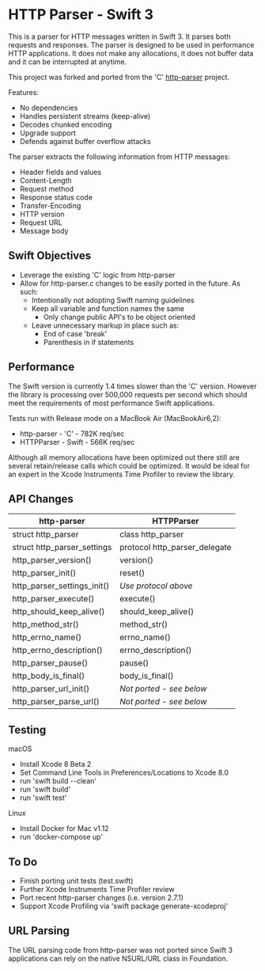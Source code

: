 HTTP Parser - Swift 3
===========

This is a parser for HTTP messages written in Swift 3. It parses both requests and
responses. The parser is designed to be used in performance HTTP
applications. It does not make any allocations, it does not
buffer data and it can be interrupted at anytime.

This project was forked and ported from the 'C' [http-parser](https://github.com/nodejs/http-parser) project.

Features:

  * No dependencies
  * Handles persistent streams (keep-alive)
  * Decodes chunked encoding
  * Upgrade support
  * Defends against buffer overflow attacks

The parser extracts the following information from HTTP messages:

  * Header fields and values
  * Content-Length
  * Request method
  * Response status code
  * Transfer-Encoding
  * HTTP version
  * Request URL
  * Message body


Swift Objectives
-----

  * Leverage the existing 'C' logic from http-parser
  * Allow for http-parser.c changes to be easily ported in the future.  As such:
    * Intentionally not adopting Swift naming guidelines
    * Keep all variable and function names the same
      * Only change public API's to be object oriented
    * Leave unnecessary markup in place such as:
      * End of case 'break'
      * Parenthesis in if statements


Performance
-----

The Swift version is currently 1.4 times slower than the 'C' version.  However
the library is processing over 500,000 requests per second which should meet the requirements of most performance Swift applications.

Tests run with Release mode on a MacBook Air (MacBookAir6,2):
* http-parser - 'C' - 782K req/sec
* HTTPParser - Swift - 566K req/sec

Although all memory allocations have been optimized out there still are several retain/release calls which could be optimized.  It would be ideal for an expert in the Xcode Instruments Time Profiler to review the library.


API Changes
-----

| http-parser                 | HTTPParser      |
|-----------------------------|---------------|
| struct http_parser          | class http_parser |
| struct http_parser_settings | protocol http_parser_delegate |
| http_parser_version()       | version() |
| http_parser_init()          | reset() |
| http_parser_settings_init() | _Use protocol above_ |
| http_parser_execute()       | execute() |
| http_should_keep_alive()    | should_keep_alive() |
| http_method_str()           | method_str() |
| http_errno_name()           | errno_name() |
| http_errno_description()    | errno_description() |
| http_parser_pause()         | pause() |
| http_body_is_final()        | body_is_final() |
| http_parser_url_init()      | _Not ported - see below_ |
| http_parser_parse_url()     | _Not ported - see below_ |


Testing
-----
macOS
* Install Xcode 8 Beta 2
* Set Command Line Tools in Preferences/Locations to Xcode 8.0
* run 'swift build --clean'
* run 'swift build'
* run 'swift test'

Linux
* Install Docker for Mac v1.12
* run 'docker-compose up'


To Do
-----
* Finish porting unit tests (test.swift)
* Further Xcode Instruments Time Profiler review
* Port recent http-parser changes (i.e. version 2.7.1)
* Support Xcode Profiling via 'swift package generate-xcodeproj'


URL Parsing
-----
The URL parsing code from http-parser was not ported since Swift 3 applications can rely on the native NSURL/URL class in Foundation.
